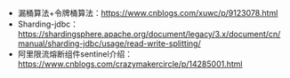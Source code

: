 * 漏桶算法+令牌桶算法：https://www.cnblogs.com/xuwc/p/9123078.html
* Sharding-jdbc：https://shardingsphere.apache.org/document/legacy/3.x/document/cn/manual/sharding-jdbc/usage/read-write-splitting/
* 阿里限流熔断组件sentinel介绍：https://www.cnblogs.com/crazymakercircle/p/14285001.html
